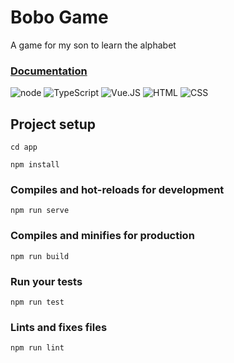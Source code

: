 # Bobo Game
A game for my son to learn the alphabet

### [Documentation](./readme.d/documentation.md)

![node](https://img.shields.io/badge/-Node.JS-56ab36) 
![TypeScript](https://img.shields.io/badge/-TypeScript-2e91d3)
![Vue.JS](https://img.shields.io/badge/-Vue.JS-63c399)
![HTML](https://img.shields.io/badge/-HTML-e54c21)
![CSS](https://img.shields.io/badge/-CSS-264de4)


## Project setup

```
cd app
```
```
npm install
```

### Compiles and hot-reloads for development
```
npm run serve
```

### Compiles and minifies for production
```
npm run build
```

### Run your tests
```
npm run test
```

### Lints and fixes files
```
npm run lint
```
